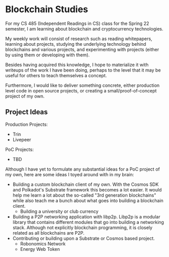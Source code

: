 # Blockchain Studies
For my CS 485 (Independent Readings in CS) class for the Spring 22 semester,
I am learning about blockchain and cryptocurrency technologies.

My weekly work will consist of research such as reading whitepapers, learning
about projects, studying the underlying technology behind blockchains and
various projects, and experimenting with projects (either by using them or
developing with them).

Besides having acquired this knowledge, I hope to materialize it with writeups
of the work I have been doing, perhaps to the level that it may be useful for
others to teach themselves a concept.

Furthermore, I would like to deliver something concrete, either production
level code in open source projects, or creating a small/proof-of-concept
project of my own.

## Project Ideas
Production Projects:
- Trin
- Livepeer

PoC Projects:
- TBD

Although I have yet to formulate any substantial ideas for a PoC project of
my own, here are some ideas I toyed around with in my brain:
- Building a custom blockchain client of my own. With the Cosmos SDK and
Polkadot's Substrate framework this becomes a lot easier. It would help me
learn a lot about the so-called "3rd generation blockchains" while also
teach me a bunch about what goes into building a blockchain client.
    - Building a university or club currency
- Building a P2P networking application with libp2p. Libp2p is a modular
library that contains different modules that go into building a networking
stack. Although not explicitly blockchain programming, it is closely related
as all blockchains are P2P.
- Contributing or building upon a Substrate or Cosmos based project.
    - Robonomics Network
    - Energy Web Token
